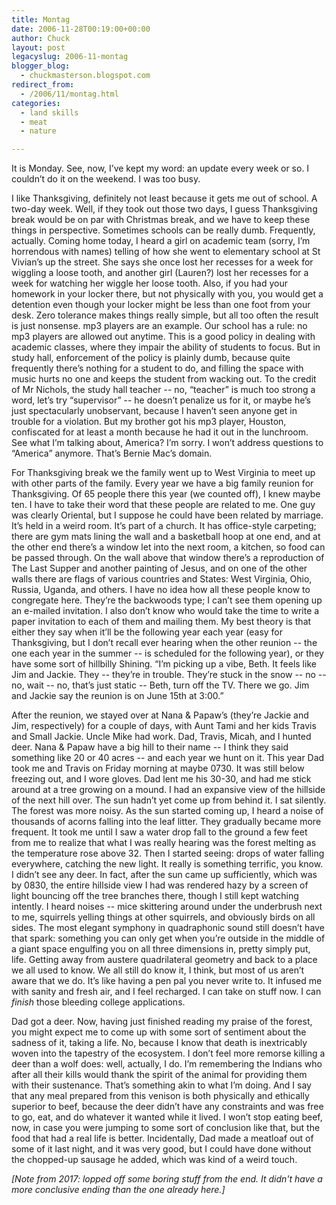 ```yaml
---
title: Montag
date: 2006-11-28T00:19:00+00:00
author: Chuck
layout: post
legacyslug: 2006-11-montag
blogger_blog:
  - chuckmasterson.blogspot.com
redirect_from:
  - /2006/11/montag.html
categories:
  - land skills
  - meat
  - nature

---
```

It is Monday. See, now, I’ve kept my word: an update every week or so. I
couldn’t do it on the weekend. I was too busy.  

I like Thanksgiving, definitely not least because it gets me out of school. A
two-day week. Well, if they took out those two days, I guess Thanksgiving break
would be on par with Christmas break, and we have to keep these things in
perspective. Sometimes schools can be really dumb. Frequently, actually. Coming
home today, I heard a girl on academic team (sorry, I’m horrendous with names)
telling of how she went to elementary school at St Vivian’s up the street. She
says she once lost her recesses for a week for wiggling a loose tooth, and
another girl (Lauren?) lost her recesses for a week for watching her wiggle her
loose tooth. Also, if you had your homework in your locker there, but not
physically with you, you would get a detention even though your locker might be
less than one foot from your desk. Zero tolerance makes things really simple,
but all too often the result is just nonsense. mp3 players are an example. Our
school has a rule: no mp3 players are allowed out anytime. This is a good
policy in dealing with academic classes, where they impair the ability of
students to focus. But in study hall, enforcement of the policy is plainly
dumb, because quite frequently there’s nothing for a student to do, and filling
the space with music hurts no one and keeps the student from wacking out. To
the credit of Mr Nichols, the study hall teacher -- no, “teacher” is much too
strong a word, let’s try “supervisor” -- he doesn’t penalize us for it, or
maybe he’s just spectacularly unobservant, because I haven’t seen anyone get in
trouble for a violation. But my brother got his mp3 player, Houston,
confiscated for at least a month because he had it out in the lunchroom. See
what I’m talking about, America? I’m sorry. I won’t address questions to
“America” anymore. That’s Bernie Mac’s domain.  

For Thanksgiving break we the family went up to West Virginia to meet up with
other parts of the family. Every year we have a big family reunion for
Thanksgiving. Of 65 people there this year (we counted off), I knew maybe ten.
I have to take their word that these people are related to me. One guy was
clearly Oriental, but I suppose he could have been related by marriage.  It’s
held in a weird room. It’s part of a church. It has office-style carpeting;
there are gym mats lining the wall and a basketball hoop at one end, and at the
other end there’s a window let into the next room, a kitchen, so food can be
passed through. On the wall above that window there’s a reproduction of The
Last Supper and another painting of Jesus, and on one of the other walls there
are flags of various countries and States: West Virginia, Ohio, Russia, Uganda,
and others. I have no idea how all these people know to congregate here.
They’re the backwoods type; I can’t see them opening up an e-mailed invitation.
I also don’t know who would take the time to write a paper invitation to each
of them and mailing them. My best theory is that either they say when it’ll be
the following year each year (easy for Thanksgiving, but I don’t recall ever
hearing when the other reunion -- the one each year in the summer -- is
scheduled for the following year), or they have some sort of hillbilly Shining.
“I’m picking up a vibe, Beth. It feels like Jim and Jackie. They -- they’re in
trouble. They’re stuck in the snow -- no -- no, wait -- no, that’s just static
-- Beth, turn off the TV. There we go. Jim and Jackie say the reunion is on
June 15th at 3:00.”  

After the reunion, we stayed over at Nana & Papaw’s (they’re Jackie and Jim,
respectively) for a couple of days, with Aunt Tami and her kids Travis and
Small Jackie. Uncle Mike had work. Dad, Travis, Micah, and I hunted deer.  Nana
& Papaw have a big hill to their name -- I think they said something like 20 or
40 acres -- and each year we hunt on it. This year Dad took me and Travis on
Friday morning at maybe 0730. It was still below freezing out, and I wore
gloves. Dad lent me his 30-30, and had me stick around at a tree growing on a
mound. I had an expansive view of the hillside of the next hill over. The sun
hadn’t yet come up from behind it. I sat silently. The forest was more noisy.
As the sun started coming up, I heard a noise of thousands of acorns falling
into the leaf litter. They gradually became more frequent. It took me until I
saw a water drop fall to the ground a few feet from me to realize that what I
was really hearing was the forest melting as the temperature rose above 32.
Then I started seeing: drops of water falling everywhere, catching the new
light. It really is something terrific, you know.  I didn’t see any deer. In
fact, after the sun came up sufficiently, which was by 0830, the entire
hillside view I had was rendered hazy by a screen of light bouncing off the
tree branches there, though I still kept watching intently. I heard noises --
mice skittering around under the underbrush next to me, squirrels yelling
things at other squirrels, and obviously birds on all sides. The most elegant
symphony in quadraphonic sound still doesn’t have that spark: something you can
only get when you’re outside in the middle of a giant space engulfing you on
all three dimensions in, pretty simply put, life. Getting away from austere
quadrilateral geometry and back to a place we all used to know. We all still do
know it, I think, but most of us aren’t aware that we do. It’s like having a
pen pal you never write to. It infused me with sanity and fresh air, and I feel
recharged. I can take on stuff now. I can _finish_ those bleeding college
applications.  

Dad got a deer. Now, having just finished reading my praise of the forest, you
might expect me to come up with some sort of sentiment about the sadness of it,
taking a life. No, because I know that death is inextricably woven into the
tapestry of the ecosystem. I don’t feel more remorse killing a deer than a wolf
does: well, actually, I do. I’m remembering the Indians who after all their
kills would thank the spirit of the animal for providing them with their
sustenance. That’s something akin to what I’m doing. And I say that any meal
prepared from this venison is both physically and ethically superior to beef,
because the deer didn’t have any constraints and was free to go, eat, and do
whatever it wanted while it lived. I won’t stop eating beef, now, in case you
were jumping to some sort of conclusion like that, but the food that had a real
life is better. Incidentally, Dad made a meatloaf out of some of it last night,
and it was very good, but I could have done without the chopped-up sausage he
added, which was kind of a weird touch.  

*[Note from 2017: lopped off some boring stuff from the end. It didn't have a 
more conclusive ending than the one already here.]*
